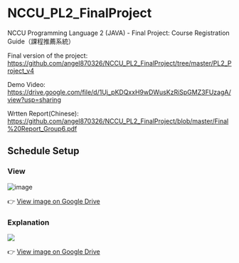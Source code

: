 # NCCU_PL2_FinalProject
NCCU Programming Language 2 (JAVA) - Final Project: Course Registration Guide（課程推薦系統）


Final version of the project: https://github.com/angel870326/NCCU_PL2_FinalProject/tree/master/PL2_Project_v4


Demo Video: https://drive.google.com/file/d/1Uj_pKDQxxH9wDWusKzRiSpGMZ3FUzagA/view?usp=sharing


Wrtten Report(Chinese): https://github.com/angel870326/NCCU_PL2_FinalProject/blob/master/Final%20Report_Group6.pdf


## Schedule Setup

### View

![image](https://drive.google.com/uc?export=view&id=1nxAaIBnziWwe6tUQnh46-iDDIsGuBkyM)


👉  [View image on Google Drive](https://drive.google.com/file/d/1nxAaIBnziWwe6tUQnh46-iDDIsGuBkyM/view?usp=sharing)




### Explanation

<img src="https://drive.google.com/uc?export=view&id=1dcgUuEHIQrIOxyiAsEiBn6aTqr2-2Iza">


👉  [View image on Google Drive](https://drive.google.com/file/d/1dcgUuEHIQrIOxyiAsEiBn6aTqr2-2Iza/view?usp=sharing)



